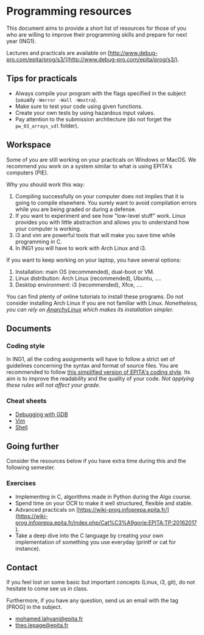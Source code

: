 #  Programming resources

This document aims to provide a short list of resources for those of you who are willing to improve their programming skills and prepare for next year (ING1).

Lectures and practicals are available on [http://www.debug-pro.com/epita/prog/s3/](http://www.debug-pro.com/epita/prog/s3/).

## Tips for practicals

- Always compile your program with the flags specified in the subject (usually `-Werror -Wall -Wextra`).
- Make sure to test your code using given functions.
- Create your own tests by using hazardous input values.
- Pay attention to the submission architecture (do not forget the `pw_03_arrays_sdl` folder).

## Workspace

Some of you are still working on your practicals on Windows or MacOS. We recommend you work on a system similar to what is using EPITA's computers (PIE).

Why you should work this way:
 1. Compiling successfully on your computer does not implies that it is going to compile elsewhere. You surely want to avoid compilation errors while you are being graded or during a defense.
 2. If you want to experiment and see how "low-level stuff" work. Linux provides you with little abstraction and allows you to understand how your computer is working.
 3. i3 and vim are powerful tools that will make you save time while programming in C.
 4. In ING1 you will have to work with Arch Linux and i3.

If you want to keep working on your laptop, you have several options:
1. Installation: main OS (recommended), dual-boot or VM.
2. Linux distribution: Arch Linux (recommended), Ubuntu, ....
3. Desktop environment: i3 (recommended), Xfce, ....

You can find plenty of online tutorials to install these programs. Do not consider installing Arch Linux if you are not familiar with Linux. *Nonetheless, you can rely on [AnarchyLinux](https://github.com/AnarchyLinux/installer) which makes its installation simpler.*

## Documents

### Coding style

In ING1, all the coding assignments will have to follow a strict set of guidelines concerning the syntax and format of source files. You are recommended to follow [this simplified version of EPITA's coding style](https://epita.thdoteo.com/coding-style). Its aim is to improve the readability and the quality of your code. *Not applying these rules will not affect your grade.*

### Cheat sheets

- [Debugging with GDB](https://epita.thdoteo.com/gdb)
- [Vim](https://epita.thdoteo.com/vim)
- [Shell](https://epita.thdoteo.com/shell)

## Going further

Consider the resources below if you have extra time during this and the following semester.

### Exercises

- Implementing in C, algorithms made in Python during the Algo course.
- Spend time on your OCR to make it well structured, flexible and stable.
- Advanced practicals on [https://wiki-prog.infoprepa.epita.fr/](https://wiki-prog.infoprepa.epita.fr/index.php/Cat%C3%A9gorie:EPITA:TP:20162017).
- Take a deep dive into the C language by creating your own implementation of something you use everyday (printf or cat for instance).

## Contact

If you feel lost on some basic but important concepts (Linux, i3, git), do not hesitate to come see us in class.

Furthermore, if you have any question, send us an email with the tag [PROG] in the subject.
- mohamed.lahyani@epita.fr
- theo.lepage@epita.fr
